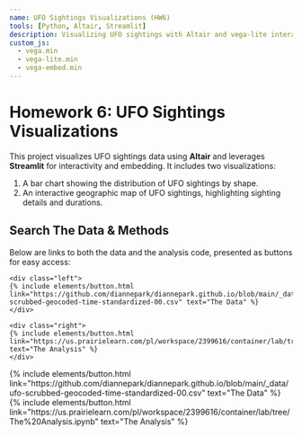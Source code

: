 ```yaml
---
name: UFO Sightings Visualizations (HW6)
tools: [Python, Altair, Streamlit]
description: Visualizing UFO sightings with Altair and vega-lite interactive visualizations!
custom_js:
  - vega.min
  - vega-lite.min
  - vega-embed.min
---
```


# Homework 6: UFO Sightings Visualizations

This project visualizes UFO sightings data using **Altair** and leverages **Streamlit** for interactivity and embedding. It includes two visualizations:
1. A bar chart showing the distribution of UFO sightings by shape.
2. An interactive geographic map of UFO sightings, highlighting sighting details and durations.

## Search The Data & Methods

Below are links to both the data and the analysis code, presented as buttons for easy access:

```
<div class="left"> 
{% include elements/button.html link="https://github.com/diannepark/diannepark.github.io/blob/main/_data/ufo-scrubbed-geocoded-time-standardized-00.csv" text="The Data" %} 
</div> 

<div class="right"> 
{% include elements/button.html link="https://us.prairielearn.com/pl/workspace/2399616/container/lab/tree/The%20Analysis.ipynb" text="The Analysis" %} 
</div> 
```

<!-- these are written in a combo of html and liquid --> 

<div class="left"> 
{% include elements/button.html link="https://github.com/diannepark/diannepark.github.io/blob/main/_data/ufo-scrubbed-geocoded-time-standardized-00.csv" text="The Data" %} 
</div> 

<div class="right"> 
{% include elements/button.html link="https://us.prairielearn.com/pl/workspace/2399616/container/lab/tree/The%20Analysis.ipynb" text="The Analysis" %} 
</div> 
